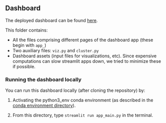 ## Dashboard 

The deployed dashboard can be found [here](https://share.streamlit.io/oena/bios823_final_project/dashboard/app_main.py). 

This folder contains:
- All the files comprising different pages of the dashboard app (these begin with `app_`)
- Two auxiliary files: `viz.py` and `cluster.py`
- Dashboard assets (input files for visualizations, etc). Since expensive computations can slow streamlit apps down, we tried to minimize these if possible. 

### Running the dashboard locally 

You can run this dashboard locally (after cloning the repository) by: 

1. Activating the python3_env conda environment (as described in the [conda environment directory](https://github.com/oena/bios823_final_project/tree/master/conda_environments)). 

2. From this directory, type `streamlit run app_main.py` in the terminal. 

